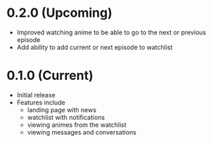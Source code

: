# 0.2.0 (Upcoming)
- Improved watching anime to be able to go to the next or previous episode
- Add ability to add current or next episode to watchlist

# 0.1.0 (Current)
- Initial release
- Features include
  - landing page with news
  - watchlist with notifications
  - viewing animes from the watchlist
  - viewing messages and conversations
